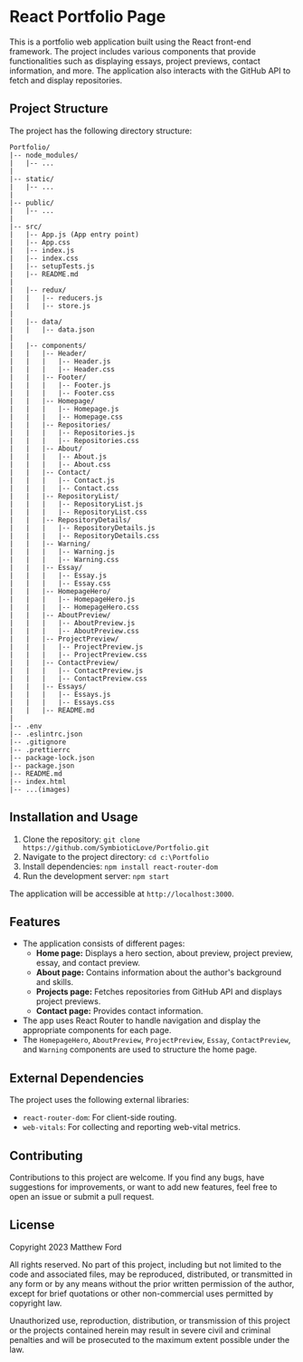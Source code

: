 # React Portfolio Page

This is a portfolio web application built using the React front-end framework. The project includes various components that provide functionalities such as displaying essays, project previews, contact information, and more. The application also interacts with the GitHub API to fetch and display repositories.

## Project Structure

The project has the following directory structure:

```
Portfolio/
|-- node_modules/
|   |-- ...
|
|-- static/
|   |-- ...
|
|-- public/
|   |-- ...
|
|-- src/
|   |-- App.js (App entry point)
|   |-- App.css
|   |-- index.js
|   |-- index.css
|   |-- setupTests.js
|   |-- README.md
|
|   |-- redux/
|   |   |-- reducers.js
|   |   |-- store.js
|
|   |-- data/
|   |   |-- data.json
|
|   |-- components/
|   |   |-- Header/
|   |   |   |-- Header.js
|   |   |   |-- Header.css
|   |   |-- Footer/
|   |   |   |-- Footer.js
|   |   |   |-- Footer.css
|   |   |-- Homepage/
|   |   |   |-- Homepage.js
|   |   |   |-- Homepage.css
|   |   |-- Repositories/
|   |   |   |-- Repositories.js
|   |   |   |-- Repositories.css
|   |   |-- About/
|   |   |   |-- About.js
|   |   |   |-- About.css
|   |   |-- Contact/
|   |   |   |-- Contact.js
|   |   |   |-- Contact.css
|   |   |-- RepositoryList/
|   |   |   |-- RepositoryList.js
|   |   |   |-- RepositoryList.css
|   |   |-- RepositoryDetails/
|   |   |   |-- RepositoryDetails.js
|   |   |   |-- RepositoryDetails.css
|   |   |-- Warning/
|   |   |   |-- Warning.js
|   |   |   |-- Warning.css
|   |   |-- Essay/
|   |   |   |-- Essay.js
|   |   |   |-- Essay.css
|   |   |-- HomepageHero/
|   |   |   |-- HomepageHero.js
|   |   |   |-- HomepageHero.css
|   |   |-- AboutPreview/
|   |   |   |-- AboutPreview.js
|   |   |   |-- AboutPreview.css
|   |   |-- ProjectPreview/
|   |   |   |-- ProjectPreview.js
|   |   |   |-- ProjectPreview.css
|   |   |-- ContactPreview/
|   |   |   |-- ContactPreview.js
|   |   |   |-- ContactPreview.css
|   |   |-- Essays/
|   |   |   |-- Essays.js
|   |   |   |-- Essays.css
|   |   |-- README.md
|
|-- .env
|-- .eslintrc.json
|-- .gitignore
|-- .prettierrc
|-- package-lock.json
|-- package.json
|-- README.md
|-- index.html
|-- ...(images)
```


## Installation and Usage

1. Clone the repository: `git clone https://github.com/SymbioticLove/Portfolio.git`
2. Navigate to the project directory: `cd c:\Portfolio`
3. Install dependencies: `npm install react-router-dom`
4. Run the development server: `npm start`

The application will be accessible at `http://localhost:3000`.

## Features

- The application consists of different pages:
  - **Home page:** Displays a hero section, about preview, project preview, essay, and contact preview.
  - **About page:** Contains information about the author's background and skills.
  - **Projects page:** Fetches repositories from GitHub API and displays project previews.
  - **Contact page:** Provides contact information.
- The app uses React Router to handle navigation and display the appropriate components for each page.
- The `HomepageHero`, `AboutPreview`, `ProjectPreview`, `Essay`, `ContactPreview`, and `Warning` components are used to structure the home page.

## External Dependencies

The project uses the following external libraries:

- `react-router-dom`: For client-side routing.
- `web-vitals`: For collecting and reporting web-vital metrics.

## Contributing

Contributions to this project are welcome. If you find any bugs, have suggestions for improvements, or want to add new features, feel free to open an issue or submit a pull request.

## License

Copyright 2023 Matthew Ford

All rights reserved. No part of this project, including but not limited to the code and associated files, may be reproduced, distributed, or transmitted in any form or by any means without the prior written permission of the author, except for brief quotations or other non-commercial uses permitted by copyright law.

Unauthorized use, reproduction, distribution, or transmission of this project or the projects contained herein may result in severe civil and criminal penalties and will be prosecuted to the maximum extent possible under the law.
